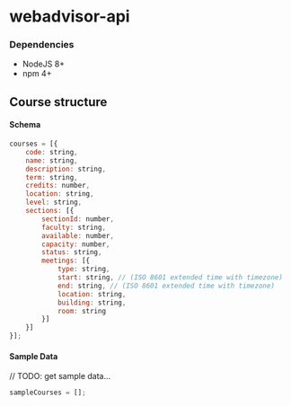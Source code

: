 # webadvisor-api

### Dependencies
- NodeJS 8+
- npm 4+

Course structure
----------------
#### Schema
```javascript
courses = [{
    code: string,
    name: string,
    description: string,
    term: string,
    credits: number,
    location: string,
    level: string,
    sections: [{
        sectionId: number,
        faculty: string,
        available: number,
        capacity: number,
        status: string,
        meetings: [{
            type: string,
            start: string, // (ISO 8601 extended time with timezone)
            end: string, // (ISO 8601 extended time with timezone)
            location: string,
            building: string,
            room: string
        }]
    }]
}];
```

#### Sample Data
// TODO: get sample data...
```javascript
sampleCourses = [];
```
